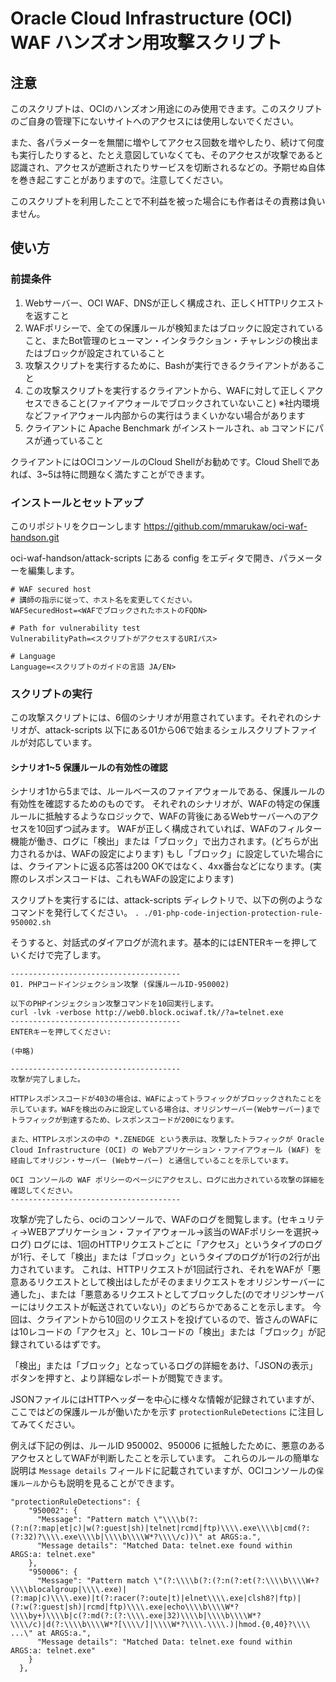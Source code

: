 # Oracle Cloud Infrastructure (OCI) WAF ハンズオン用攻撃スクリプト

## 注意
このスクリプトは、OCIのハンズオン用途にのみ使用できます。このスクリプトのご自身の管理下にないサイトへのアクセスには使用しないでください。

また、各パラメーターを無闇に増やしてアクセス回数を増やしたり、続けて何度も実行したりすると、たとえ意図していなくても、そのアクセスが攻撃であると認識され、アクセスが遮断されたりサービスを切断されるなどの。予期せぬ自体を巻き起こすことがありますので。注意してください。

このスクリプトを利用したことで不利益を被った場合にも作者はその責務は負いません。

## 使い方
### 前提条件
1. Webサーバー、OCI WAF、DNSが正しく構成され、正しくHTTPリクエストを返すこと
1. WAFポリシーで、全ての保護ルールが検知またはブロックに設定されていること、またBot管理のヒューマン・インタラクション・チャレンジの検出またはブロックが設定されていること
1. 攻撃スクリプトを実行するために、Bashが実行できるクライアントがあること
1. この攻撃スクリプトを実行するクライアントから、WAFに対して正しくアクセスできること(ファイアウォールでブロックされていないこと) ※社内環境などファイアウォール内部からの実行はうまくいかない場合があります
1. クライアントに Apache Benchmark がインストールされ、```ab``` コマンドにパスが通っていること

クライアントにはOCIコンソールのCloud Shellがお勧めです。Cloud Shellであれば、3~5は特に問題なく満たすことができます。

### インストールとセットアップ
このリポジトリをクローンします
https://github.com/mmarukaw/oci-waf-handson.git

oci-waf-handson/attack-scripts にある config をエディタで開き、パラメーターを編集します。

```
# WAF secured host
# 講師の指示に従って、ホスト名を変更してください。
WAFSecuredHost=<WAFでブロックされたホストのFQDN>

# Path for vulnerability test
VulnerabilityPath=<スクリプトがアクセスするURIパス>

# Language
Language=<スクリプトのガイドの言語 JA/EN>
```

### スクリプトの実行
この攻撃スクリプトには、6個のシナリオが用意されています。それぞれのシナリオが、attack-scripts 以下にある01から06で始まるシェルスクリプトファイルが対応しています。

#### シナリオ1~5 保護ルールの有効性の確認
シナリオ1から5までは、ルールベースのファイアウォールである、保護ルールの有効性を確認するためのものです。
それぞれのシナリオが、WAFの特定の保護ルールに抵触するようなロジックで、WAFの背後にあるWebサーバーへのアクセスを10回ずつ試みます。
WAFが正しく構成されていれば、WAFのフィルター機能が働き、ログに「検出」または「ブロック」で出力されます。(どちらが出力されるかは、WAFの設定によります)
もし「ブロック」に設定していた場合には、クライアントに返る応答は200 OKではなく、4xx番台などになります。(実際のレスポンスコードは、これもWAFの設定によります)

スクリプトを実行するには、attack-scripts ディレクトリで、以下の例のようなコマンドを発行してください。
```. ./01-php-code-injection-protection-rule-950002.sh```

そうすると、対話式のダイアログが流れます。基本的にはENTERキーを押していくだけで完了します。
```
--------------------------------------
01. PHPコードインジェクション攻撃 (保護ルールID-950002)

以下のPHPインジェクション攻撃コマンドを10回実行します。
curl -lvk -verbose http://web0.block.ociwaf.tk//?a=telnet.exe
--------------------------------------
ENTERキーを押してください: 

(中略)

--------------------------------------
攻撃が完了しました。

HTTPレスポンスコードが403の場合は、WAFによってトラフィックがブロッックされたことを示しています。WAFを検出のみに設定している場合は、オリジンサーバー(Webサーバー)までトラフィックが到達するため、レスポンスコードが200になります。

また、HTTPレスポンスの中の *.ZENEDGE という表示は、攻撃したトラフィックが Oracle Cloud Infrastructure (OCI) の Webアプリケーション・ファイアウォール (WAF) を経由してオリジン・サーバー (Webサーバー) と通信していることを示しています。

OCI コンソールの WAF ポリシーのページにアクセスし、ログに出力されている攻撃の詳細を確認してください。
--------------------------------------
```

攻撃が完了したら、ociのコンソールで、WAFのログを閲覧します。(セキュリティ→WEBアプリケーション・ファイアウォール→該当のWAFポリシーを選択→ログ)
ログには、1回のHTTPリクエストごとに「アクセス」というタイプのログが1行、そして「検出」または「ブロック」というタイプのログが1行の2行が出力されています。
これは、HTTPリクエストが1回試行され、それをWAFが「悪意あるリクエストとして検出はしたがそのままリクエストをオリジンサーバーに通した」、または「悪意あるリクエストとしてブロックした(のでオリジンサーバーにはリクエストが転送されていない)」のどちらかであることを示します。
今回は、クライアントから10回のリクエストを投げているので、皆さんのWAFには10レコードの「アクセス」と、10レコードの「検出」または「ブロック」が記録されているはずです。

「検出」または「ブロック」となっているログの詳細をあけ、「JSONの表示」ボタンを押すと、より詳細なレポートが閲覧できます。

JSONファイルにはHTTPヘッダーを中心に様々な情報が記録されていますが、ここではどの保護ルールが働いたかを示す `protectionRuleDetections` に注目してみてください。

例えば下記の例は、ルールID 950002、950006 に抵触したために、悪意のあるアクセスとしてWAFが判断したことを示しています。
これらのルールの簡単な説明は `Message details` フィールドに記載されていますが、OCIコンソールの`保護ルール`からも説明を見ることができます。

```
"protectionRuleDetections": {
    "950002": {
      "Message": "Pattern match \"\\\\b(?:(?:n(?:map|et|c)|w(?:guest|sh)|telnet|rcmd|ftp)\\\\.exe\\\\b|cmd(?:(?:32)?\\\\.exe\\\\b|\\\\b\\\\W*?\\\\/c))\" at ARGS:a.",
      "Message details": "Matched Data: telnet.exe found within ARGS:a: telnet.exe"
    },
    "950006": {
      "Message": "Pattern match \"(?:\\\\b(?:(?:n(?:et(?:\\\\b\\\\W+?\\\\blocalgroup|\\\\.exe)|(?:map|c)\\\\.exe)|t(?:racer(?:oute|t)|elnet\\\\.exe|clsh8?|ftp)|(?:w(?:guest|sh)|rcmd|ftp)\\\\.exe|echo\\\\b\\\\W*?\\\\by+)\\\\b|c(?:md(?:(?:\\\\.exe|32)\\\\b|\\\\b\\\\W*?\\\\/c)|d(?:\\\\b\\\\W*?[\\\\/]|\\\\W*?\\\\.\\\\.)|hmod.{0,40}?\\\\ ...\" at ARGS:a.",
      "Message details": "Matched Data: telnet.exe found within ARGS:a: telnet.exe"
    }
  },
```


